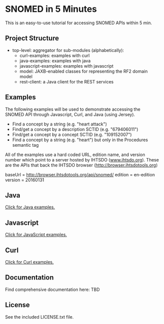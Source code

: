 SNOMED in 5 Minutes
===================

This is an easy-to-use tutorial for accessing SNOMED APIs within 5 min.

Project Structure
-----------------

* top-level: aggregator for sub-modules (alphabetically):
  * curl-examples: examples with curl
  * java-examples: examples with java
  * javascript-examples: examples with javascript
  * model: JAXB-enabled classes for representing the RF2 domain model
  * rest-client: a Java client for the REST services

Examples
--------
The following examples will be used to demonstrate accessing the SNOMED API
through Javascript, Curl, and Java (using Jersey).

* Find a concept by a string (e.g. "heart attack")
* Find/get a concept by a description SCTID (e.g. "679406011")
* Find/get a concept by a concept SCTID (e.g. "109152007")
* Find a concept by a string (e.g. "heart") but only in the Procedures semantic tag

All of the examples use a hard coded URL, edition name, and version number which point to a server hosted by IHTSDO (www.ihtsdo.org).  These are the APIs that back the IHTSDO browser (http://browser.ihtsdotools.org)

baseUrl = http://browser.ihtsdotools.org/api/snomed/
edition = en-edition
version = 20160131


Java
----
[Click for Java examples.](../master/java-examples/java-examples.md "Java Examples")

Javascript
----------
[Click for JavaScript examples.](../master/javascript-examples/javascript-examples.md "JavaScript Examples")

Curl
----
[Click for Curl examples.](../master/curl-examples/curl-examples.md "Curl Examples")

Documentation
-------------
Find comprehensive documentation here: TBD

License
-------
See the included LICENSE.txt file.




  